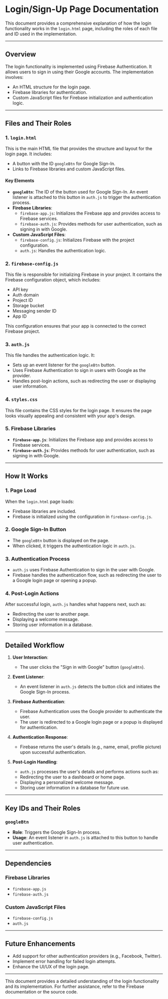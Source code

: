 # Login/Sign-Up Page Documentation

This document provides a comprehensive explanation of how the login functionality works in the `login.html` page, including the roles of each file and ID used in the implementation.

---

## **Overview**

The login functionality is implemented using Firebase Authentication. It allows users to sign in using their Google accounts. The implementation involves:

- An HTML structure for the login page.
- Firebase libraries for authentication.
- Custom JavaScript files for Firebase initialization and authentication logic.

---

## **Files and Their Roles**

### 1. **`login.html`**

This is the main HTML file that provides the structure and layout for the login page. It includes:

- A button with the ID `googleBtn` for Google Sign-In.
- Links to Firebase libraries and custom JavaScript files.

#### Key Elements

- **`googleBtn`**: The ID of the button used for Google Sign-In. An event listener is attached to this button in `auth.js` to trigger the authentication process.
- **Firebase Libraries**:
  - `firebase-app.js`: Initializes the Firebase app and provides access to Firebase services.
  - `firebase-auth.js`: Provides methods for user authentication, such as signing in with Google.
- **Custom JavaScript Files**:
  - `firebase-config.js`: Initializes Firebase with the project configuration.
  - `auth.js`: Handles the authentication logic.

### 2. **`firebase-config.js`**

This file is responsible for initializing Firebase in your project. It contains the Firebase configuration object, which includes:

- API key
- Auth domain
- Project ID
- Storage bucket
- Messaging sender ID
- App ID

This configuration ensures that your app is connected to the correct Firebase project.

### 3. **`auth.js`**

This file handles the authentication logic. It:

- Sets up an event listener for the `googleBtn` button.
- Uses Firebase Authentication to sign in users with Google as the provider.
- Handles post-login actions, such as redirecting the user or displaying user information.

### 4. **`styles.css`**

This file contains the CSS styles for the login page. It ensures the page looks visually appealing and consistent with your app's design.

### 5. **Firebase Libraries**

- **`firebase-app.js`**: Initializes the Firebase app and provides access to Firebase services.
- **`firebase-auth.js`**: Provides methods for user authentication, such as signing in with Google.

---

## **How It Works**

### 1. **Page Load**

When the `login.html` page loads:

- Firebase libraries are included.
- Firebase is initialized using the configuration in `firebase-config.js`.

### 2. **Google Sign-In Button**

- The `googleBtn` button is displayed on the page.
- When clicked, it triggers the authentication logic in `auth.js`.

### 3. **Authentication Process**

- `auth.js` uses Firebase Authentication to sign in the user with Google.
- Firebase handles the authentication flow, such as redirecting the user to a Google login page or opening a popup.

### 4. **Post-Login Actions**

After successful login, `auth.js` handles what happens next, such as:

- Redirecting the user to another page.
- Displaying a welcome message.
- Storing user information in a database.

---

## **Detailed Workflow**

1. **User Interaction**:

   - The user clicks the "Sign in with Google" button (`googleBtn`).

2. **Event Listener**:

   - An event listener in `auth.js` detects the button click and initiates the Google Sign-In process.

3. **Firebase Authentication**:

   - Firebase Authentication uses the Google provider to authenticate the user.
   - The user is redirected to a Google login page or a popup is displayed for authentication.

4. **Authentication Response**:

   - Firebase returns the user's details (e.g., name, email, profile picture) upon successful authentication.

5. **Post-Login Handling**:
   - `auth.js` processes the user's details and performs actions such as:
   - Redirecting the user to a dashboard or home page.
   - Displaying a personalized welcome message.
   - Storing user information in a database for future use.

---

## **Key IDs and Their Roles**

### **`googleBtn`**

- **Role**: Triggers the Google Sign-In process.
- **Usage**: An event listener in `auth.js` is attached to this button to handle user authentication.

---

## **Dependencies**

### Firebase Libraries

- `firebase-app.js`
- `firebase-auth.js`

### Custom JavaScript Files

- `firebase-config.js`
- `auth.js`

---

## **Future Enhancements**

- Add support for other authentication providers (e.g., Facebook, Twitter).
- Implement error handling for failed login attempts.
- Enhance the UI/UX of the login page.

---

This document provides a detailed understanding of the login functionality and its implementation. For further assistance, refer to the Firebase documentation or the source code.

